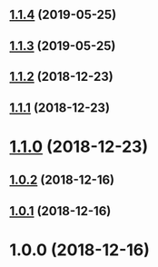 ## [1.1.4](https://github.com/Pickra/copy-code-block/compare/v1.1.3...v1.1.4) (2019-05-25)



## [1.1.3](https://github.com/Pickra/copy-code-block/compare/v1.1.2...v1.1.3) (2019-05-25)



## [1.1.2](https://github.com/Pickra/copy-code-block/compare/v1.1.1...v1.1.2) (2018-12-23)



## [1.1.1](https://github.com/Pickra/copy-code-block/compare/v1.1.0...v1.1.1) (2018-12-23)



# [1.1.0](https://github.com/Pickra/copy-code-block/compare/v1.0.2...v1.1.0) (2018-12-23)



## [1.0.2](https://github.com/Pickra/copy-code-block/compare/v1.0.1...v1.0.2) (2018-12-16)



## [1.0.1](https://github.com/Pickra/copy-code-block/compare/v1.0.0...v1.0.1) (2018-12-16)



# 1.0.0 (2018-12-16)



